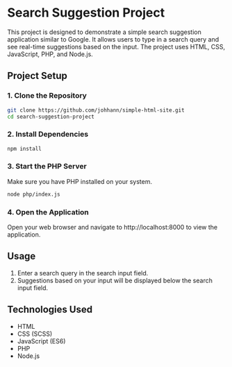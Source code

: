 # Search Suggestion Project

This project is designed to demonstrate a simple search suggestion application similar to Google. It allows users to type in a search query and see real-time suggestions based on the input. The project uses HTML, CSS, JavaScript, PHP, and Node.js.

## Project Setup

### 1. Clone the Repository
```bash
git clone https://github.com/johhann/simple-html-site.git
cd search-suggestion-project
```

### 2. Install Dependencies
```bash
npm install
```

### 3. Start the PHP Server
Make sure you have PHP installed on your system.

```bash
node php/index.js
```

### 4. Open the Application
Open your web browser and navigate to http://localhost:8000 to view the application.

## Usage
1. Enter a search query in the search input field.
2. Suggestions based on your input will be displayed below the search input field.

## Technologies Used
- HTML
- CSS (SCSS)
- JavaScript (ES6)
- PHP
- Node.js

